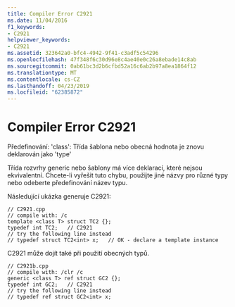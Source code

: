 ```yaml
---
title: Compiler Error C2921
ms.date: 11/04/2016
f1_keywords:
- C2921
helpviewer_keywords:
- C2921
ms.assetid: 323642a0-bfc4-4942-9f41-c3adf5c54296
ms.openlocfilehash: 47f348f6c30d96e8c4ae40e0c26a8ebade14c8ab
ms.sourcegitcommit: 0ab61bc3d2b6cfbd52a16c6ab2b97a8ea1864f12
ms.translationtype: MT
ms.contentlocale: cs-CZ
ms.lasthandoff: 04/23/2019
ms.locfileid: "62385872"
---
```

# <a name="compiler-error-c2921"></a>Compiler Error C2921

Předefinování: 'class': Třída šablona nebo obecná hodnota je znovu deklarován jako 'type'

Třída rozvrhy generic nebo šablony má více deklarací, které nejsou ekvivalentní. Chcete-li vyřešit tuto chybu, použijte jiné názvy pro různé typy nebo odeberte předefinování název typu.

Následující ukázka generuje C2921:

```
// C2921.cpp
// compile with: /c
template <class T> struct TC2 {};
typedef int TC2;   // C2921
// try the following line instead
// typedef struct TC2<int> x;   // OK - declare a template instance
```

C2921 může dojít také při použití obecných typů.

```
// C2921b.cpp
// compile with: /clr /c
generic <class T> ref struct GC2 {};
typedef int GC2;   // C2921
// try the following line instead
// typedef ref struct GC2<int> x;
```
